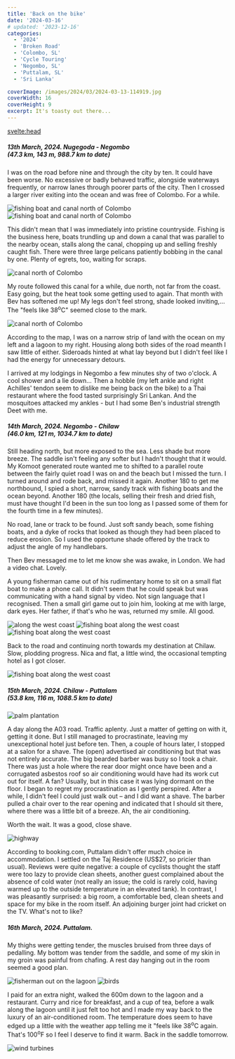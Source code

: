 ```yaml
---
title: 'Back on the bike'
date: '2024-03-16'
# updated: '2023-12-16'
categories:
  - '2024'
  - 'Broken Road'
  - 'Colombo, SL'
  - 'Cycle Touring'
  - 'Negombo, SL'
  - 'Puttalam, SL'
  - 'Sri Lanka'

coverImage: /images/2024/03/2024-03-13-114919.jpg
coverWidth: 16
coverHeight: 9
excerpt: It's toasty out there...
---
```


<script>
	import Callout from '$lib/components/Callout.svelte'
  import Img from '$lib/components/Img.svelte'
</script>

<svelte:head>

<title>2024 Sri Lanka</title>
</svelte:head>

<section class="card">
<h5>
  	13th March, 2024.
  	Nugegoda - Negombo<br/>
    (47.3 km, 143 m, 988.7 km to date)
</h5>

<p>I was on the road before nine and through the city by ten. It could have been worse. No excessive or badly behaved traffic, alongside waterways frequently, or narrow lanes through poorer parts of the city. Then I crossed a larger river exiting into the ocean and was free of Colombo. For a while.</p>

<Img
  src="/images/2024/03/2024-03-13-100115.jpg"
  alt="fishing boat and canal north of Colombo"
  caption="Not quite Venice of the Orient"
/>
<Img
  src="/images/2024/03/2024-03-13-100149.jpg"
  alt="fishing boat and canal north of Colombo"
/>

<p>This didn't mean that I was immediately into pristine countryside. Fishing is the business here, boats trundling up and down a canal that was parallel to the nearby ocean, stalls along the canal, chopping up and selling freshly caught fish. There were three large pelicans patiently bobbing in the canal by one. Plenty of egrets, too, waiting for scraps.</p>

<div class="w-80">
  <Img
    src="/images/2024/03/2024-03-13-100331.jpg"
    alt="canal north of Colombo"
  />
</div>

<p>My route followed this canal for a while, due north, not far from the coast. Easy going, but the heat took some getting used to again. That month with Bev has softened me up! My legs don't feel strong, shade looked inviting,... The "feels like 38<sup>o</sup>C" seemed close to the mark.</p>

<Img
  src="/images/2024/03/2024-03-13-114919.jpg"
  alt="canal north of Colombo"
/>

<p>According to the map, I was on a narrow strip of land with the ocean on my left and a lagoon to my right. Housing along both sides of the road meanth I saw little of either. Sideroads hinted at what lay beyond but I didn't feel like I had the energy for unnecessary detours. </p>

<p>I arrived at my lodgings in Negombo a few minutes shy of two o'clock. A cool shower and a lie down... Then a hobble (my left ankle and right Achilles' tendon seem to dislike me being back on the bike) to a Thai restaurant where the food tasted surprisingly Sri Lankan. And the mosquitoes attacked my ankles - but I had some Ben's industrial strength Deet with me.

</section>

<section class="card">
<h5>
  	14th March, 2024.
  	Negombo - Chilaw<br/>
    (46.0 km, 121 m, 1034.7 km to date)
</h5>

<p>Still heading north, but more exposed to the sea. Less shade but more breeze. The saddle isn't feeling any softer but I hadn't thought that it would. My Komoot generated route wanted me to shifted to a parallel route between the fairly quiet road I was on and the beach but I missed the turn. I turned around and rode back, and missed it again. Another 180 to get me northbound, I spied a short, narrow, sandy track with fishing boats and the ocean beyond. Another 180 (the locals, selling their fresh and dried fish, must have thought I'd been in the sun too long as I passed some of them for the fourth time in a few minutes). </p>

<p>No road, lane or track to be found. Just soft sandy beach, some fishing boats, and a dyke of rocks that looked as though they had been placed to reduce erosion. So I used the opportune shade offered by the track to adjust the angle of my handlebars. </p>

<p>Then Bev messaged me to let me know she was awake, in London. We had a video chat. Lovely. </p>

<p>A young fisherman came out of his rudimentary home to sit on a small flat boat to make a phone call. It didn't seem that he could speak but was communicating with a hand signal by video. Not sign language that I recognised. Then a small girl game out to join him, looking at me with large, dark eyes. Her father, if that's who he was, returned my smile. All good.</p>

<Img
  src="/images/2024/03/2024-03-14-115031.jpg"
  alt="along the west coast"
  caption="No, Komoot, I not riding along here."
/>
<Img
  src="/images/2024/03/2024-03-14-114953.jpg"
  alt="fishing boat along the west coast"
/>
<Img
  src="/images/2024/03/2024-03-14-115132.jpg"
  alt="fishing boat along the west coast"
/>

<p>Back to the road and continuing north towards my destination at Chilaw. Slow, plodding progress. Nica and flat, a little wind, the occasional tempting hotel as I got closer.</p>

<Img
  src="/images/2024/03/2024-03-14-131246.jpg"
  alt="fishing boat along the west coast"
/>

</section>

<section class="card">
<h5>
  	15th March, 2024.
  	Chilaw - Puttalam<br/>
    (53.8 km, 116 m, 1088.5 km to date)
</h5>

<Img
  src="/images/2024/03/2024-03-15-110349.jpg"
  alt="palm plantation"
/>

<p>A day along the A03 road. Traffic aplenty. Just a matter of getting on with it, getting it done. But I still managed to procrastinate, leaving my unexceptional hotel just before ten. Then, a couple of hours later, I stopped at a salon for a shave. The (open) advertised air conditioning but that was not entirely accurate. The big bearded barber was busy so I took a chair. There was just a hole where the rear door might once have been and a corrugated asbestos roof so air conditioning would have had its work cut out for itself. A fan? Usually, but in this case it was lying dormant on the floor. I began to regret my procrastination as I gently perspired. After a while, I didn't feel I could just walk out &ndash; and I did want a shave. The barber pulled a chair over to the rear opening and indicated that I should sit there, where there was a little bit of a breeze. Ah, the air conditioning.</p>

<p>Worth the wait. It was a good, close shave.</p>

<Img
  src="/images/2024/03/2024-03-15-111743.jpg"
  alt="highway"
/>

<p>According to booking.com, Puttalam didn't offer much choice in accommodation. I settled on the Taj Residence (US$27, so pricier than usual). Reviews were quite negative: a couple of cyclists thought the staff were too lazy to provide clean sheets, another guest complained about the absence of cold water (not really an issue; the cold is rarely cold, having warmed up to the outside temperature in an elevated tank). In contrast, I was pleasantly surprised: a big room, a comfortable bed, clean sheets and space for my bike in the room itself. An adjoining burger joint had cricket on the TV. What's not to like?</p>

<h5>16th March, 2024. Puttalam.</h5>

<p>My thighs were getting tender, the muscles bruised from three days of pedalling. My bottom was tender from the saddle, and some of my skin in my groin was painful from chafing. A rest day hanging out in the room seemed a good plan.</p>

<Img
  src="/images/2024/03/2024-03-16-120347.jpg"
  alt="fisherman out on the lagoon"
/>
<Img
  src="/images/2024/03/2024-03-16-121021.jpg"
  alt="birds"
  caption="Drying their plumage?"
/>

<p>I paid for an extra night, walked the 600m down to the lagoon and a restaurant. Curry and rice for breakfast, and a cup of tea, before a walk along the lagoon until it just felt too hot and I made my way back to the luxury of an air-conditioned room. The temperature does seem to have edged up a little with the weather app telling me it "feels like 38<sup>o</sup>C again. That's 100<sup>o</sup>F so I feel I deserve to find it warm. Back in the saddle tomorrow.

<Img
  src="/images/2024/03/2024-03-16-121021.jpg"
  alt="wind turbines"
  caption="A steady breeze but no turbines turning."
/>

</section>
